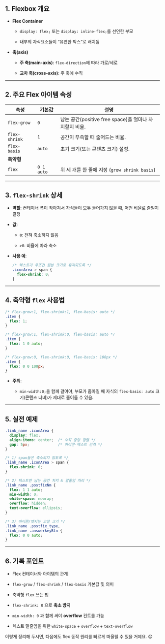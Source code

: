 
## 1. Flexbox 개요

- **Flex Container**
    
    - `display: flex;` 또는 `display: inline-flex;`를 선언한 부모
        
    - 내부의 자식요소들이 “유연한 박스”로 배치됨
        
- **축(axis)**
    
    - **주 축(main-axis)**: `flex-direction`에 따라 가로/세로
        
    - **교차 축(cross-axis)**: 주 축에 수직
        

---

## 2. 주요 Flex 아이템 속성

|속성|기본값|설명|
|---|---|---|
|`flex-grow`|`0`|남는 공간(positive free space)을 얼마나 차지할지 비율.|
|`flex-shrink`|`1`|공간이 부족할 때 줄어드는 비율.|
|`flex-basis`|`auto`|초기 크기(또는 콘텐츠 크기) 설정.|
|**축약형**|||
|`flex`|`0 1 auto`|위 세 개를 한 줄에 지정 (`grow shrink basis`)|

---

## 3. `flex-shrink` 상세

- **역할**: 컨테이너 폭이 작아져서 자식들이 모두 들어가지 않을 때, 어떤 비율로 줄일지 결정
    
- **값**:
    
    - `0`: 전혀 축소하지 않음
        
    - `>0`: 비율에 따라 축소
        
- **사용 예**:
    
    ```css
    /* 텍스트가 무조건 원본 크기로 유지되도록 */
    .iconArea > span {
      flex-shrink: 0;
    }
    ```
    

---

## 4. 축약형 `flex` 사용법

```css
/* flex-grow:1, flex-shrink:1, flex-basis: auto */
.item {
  flex: 1;            
}

/* flex-grow:1, flex-shrink:0, flex-basis: auto */
.item {
  flex: 1 0 auto;
}

/* flex-grow:0, flex-shrink:0, flex-basis: 100px */
.item {
  flex: 0 0 100px;
}
```

- **주의**:
    
    - `min-width:0;`을 함께 걸어야, 부모가 좁아질 때 자식의 `flex-basis: auto` 크기(콘텐츠 너비)가 제대로 줄어들 수 있음.
        

---

## 5. 실전 예제

```css
.link_name .iconArea {
  display: flex;
  align-items: center;  /* 수직 중앙 정렬 */
  gap: 5px;             /* 아이콘-텍스트 간격 */
}

/* 1) span들은 축소되지 않도록 */
.link_name .iconArea > span {
  flex-shrink: 0;
}

/* 2) 텍스트만 남는 공간 차지 & 말줄임 처리 */
.link_name .postfixNm {
  flex: 1 1 auto;
  min-width: 0;          
  white-space: nowrap;
  overflow: hidden;
  text-overflow: ellipsis;
}

/* 3) 아이콘/뱃지는 고정 크기 */
.link_name .postfix_type,
.link_name .answerkeyBtn {
  flex: 0 0 auto;
}
```

---

## 6. 기록 포인트

- Flex 컨테이너와 아이템의 관계
    
- `flex-grow` / `flex-shrink` / `flex-basis` 기본값 및 의미
    
- 축약형 `flex` 쓰는 법
    
- `flex-shrink: 0` 으로 **축소 방지**
    
- `min-width: 0` 과 함께 써야 **overflow** 컨트롤 가능
    
- 텍스트 말줄임을 위한 `white-space` + `overflow` + `text-overflow`
    

이렇게 정리해 두시면, 다음에도 flex 동작 원리를 빠르게 떠올릴 수 있을 거예요. 😊